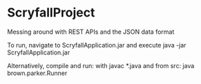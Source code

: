 # ScryfallProject
Messing around with REST APIs and the JSON data format

To run, navigate to ScryfallApplication.jar and execute java -jar ScryfallApplication.jar

Alternatively, compile and run: with javac *.java and from src: java brown.parker.Runner
